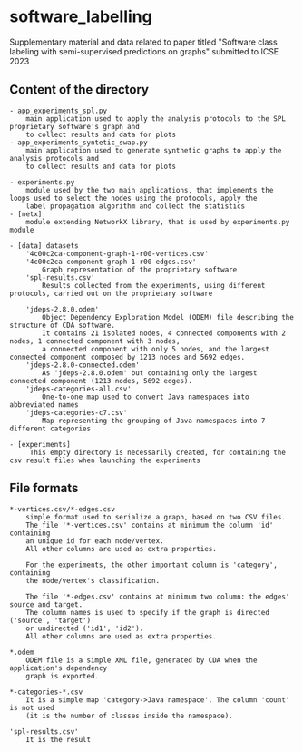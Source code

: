# software_labelling
Supplementary material and data related to paper titled "Software class labeling with semi-supervised predictions on graphs" submitted to ICSE 2023

Content of the directory
------------------------

    - app_experiments_spl.py
        main application used to apply the analysis protocols to the SPL proprietary software's graph and
        to collect results and data for plots
    - app_experiments_syntetic_swap.py
        main application used to generate synthetic graphs to apply the analysis protocols and
        to collect results and data for plots

    - experiments.py
        module used by the two main applications, that implements the loops used to select the nodes using the protocols, apply the
        label propagation algorithm and collect the statistics
    - [netx]
        module extending NetworkX library, that is used by experiments.py module

    - [data] datasets
        '4c00c2ca-component-graph-1-r00-vertices.csv'
        '4c00c2ca-component-graph-1-r00-edges.csv'
            Graph representation of the proprietary software
        'spl-results.csv'
            Results collected from the experiments, using different protocols, carried out on the proprietary software

        'jdeps-2.8.0.odem'
            Object Dependency Exploration Model (ODEM) file describing the structure of CDA software.
            It contains 21 isolated nodes, 4 connected components with 2 nodes, 1 connected component with 3 nodes,
            a connected component with only 5 nodes, and the largest connected component composed by 1213 nodes and 5692 edges.
        'jdeps-2.8.0-connected.odem'
            As 'jdeps-2.8.0.odem' but containing only the largest connected component (1213 nodes, 5692 edges).
        'jdeps-categories-all.csv'
            One-to-one map used to convert Java namespaces into abbreviated names
        'jdeps-categories-c7.csv'
            Map representing the grouping of Java namespaces into 7 different categories

    - [experiments]
         This empty directory is necessarily created, for containing the csv result files when launching the experiments

File formats
------------

    *-vertices.csv/*-edges.csv
        simple format used to serialize a graph, based on two CSV files.
        The file '*-vertices.csv' contains at minimum the column 'id' containing
        an unique id for each node/vertex.
        All other columns are used as extra properties.

        For the experiments, the other important column is 'category', containing
        the node/vertex's classification.

        The file '*-edges.csv' contains at minimum two column: the edges' source and target.
        The column names is used to specify if the graph is directed ('source', 'target')
        or undirected ('id1', 'id2').
        All other columns are used as extra properties.

    *.odem
        ODEM file is a simple XML file, generated by CDA when the application's dependency
        graph is exported.

    *-categories-*.csv
        It is a simple map 'category->Java namespace'. The column 'count' is not used
        (it is the number of classes inside the namespace).

    'spl-results.csv'
        It is the result
